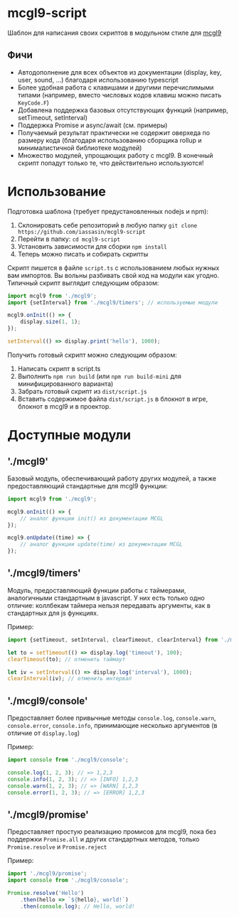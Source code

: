 # mcgl9-script

Шаблон для написания своих скриптов в модульном стиле для [mcgl9](https://forum.minecraft-galaxy.ru/wiki/1141)

## Фичи

- Автодополнение для всех объектов из документации (display, key, user, sound, ...) благодаря использованию typescript
- Более удобная работа с клавишами и другими перечислимыми типами (например, вместо числовых кодов клавиш можно писать `KeyCode.F`)
- Добавлена поддержка базовых отсутствующих функций (например, setTimeout, setInterval)
- Поддержка Promise и async/await (см. примеры)
- Получаемый результат практически не содержит оверхеда по размеру кода (благодаря использованию сборщика rollup и минималистичной библиотеке модулей)
- Множество модулей, упрощающих работу с mcgl9. В конечный скрипт попадут только те, что действительно используются!

# Использование

Подготовка шаблона (требует предустановленных nodejs и npm):

1. Склонировать себе репозиторий в любую папку `git clone https://github.com/iassasin/mcgl9-script`
2. Перейти в папку: `cd mcgl9-script`
3. Установить зависимости для сборки `npm install`
4. Теперь можно писать и собирать скрипты

Скрипт пишется в файле `script.ts` с использованием любых нужных вам импортов. Вы вольны разбивать свой код на модули как угодно. Типичный скрипт выглядит следующим образом:

```ts
import mcgl9 from './mcgl9';
import {setInterval} from './mcgl9/timers'; // используемые модули

mcgl9.onInit(() => {
	display.size(1, 1);
});

setInterval(() => display.print('hello'), 1000);
```

Получить готовый скрипт можно следующим образом:

1. Написать скрипт в script.ts
2. Выполнить `npm run build` (или `npm run build-mini` для минифицированного варианта)
3. Забрать готовый скрипт из `dist/script.js`
4. Вставить содержимое файла `dist/script.js` в блокнот в игре, блокнот в mcgl9 и в проектор.

# Доступные модули

## './mcgl9'

Базовый модуль, обеспечивающий работу других модулей, а также предоставляющий стандартные для mcgl9 функции:

```ts
import mcgl9 from './mcgl9';

mcgl9.onInit(() => {
	// аналог функции init() из документации MCGL
});

mcgl9.onUpdate((time) => {
	// аналог функции update(time) из документации MCGL
});
```

## './mcgl9/timers'

Модуль, предоставляющий функции работы с таймерами, аналогичными стандартным в javascript. У них есть только одно отличие: коллбекам таймера нельзя передавать аргументы, как в стандартных для js функциях.

Пример:
```ts
import {setTimeout, setInterval, clearTimeout, clearInterval} from './mcgl9/timers';

let to = setTimeout(() => display.log('timeout'), 100);
clearTimeout(to); // отменить таймаут

let iv = setInterval(() => display.log('interval'), 1000);
clearInterval(iv); // отменить интервал
```

## './mcgl9/console'

Предоставляет более привычные методы `console.log`, `console.warn`, `console.error`, `console.info`, принимающие несколько аргументов (в отличие от `display.log`)

Пример:
```ts
import console from './mcgl9/console';

console.log(1, 2, 3); // => 1,2,3
console.info(1, 2, 3); // => [INFO] 1,2,3
console.warn(1, 2, 3); // => [WARN] 1,2,3
console.error(1, 2, 3); // => [ERROR] 1,2,3
```

## './mcgl9/promise'

Предоставляет простую реализацию промисов для mcgl9, пока без поддержки `Promise.all` и других стандартных методов,
только `Promise.resolve` и `Promise.reject`

Пример:
```ts
import './mcgl9/promise';
import console from './mcgl9/console';

Promise.resolve('Hello')
	.then(hello => `${hello}, world!`)
	.then(console.log); // Hello, world!
```